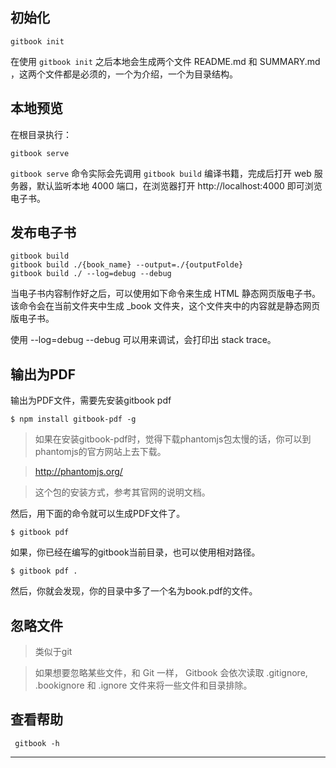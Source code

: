 
## 初始化
```
gitbook init
```
在使用 `gitbook init` 之后本地会生成两个文件 README.md 和 SUMMARY.md ，这两个文件都是必须的，一个为介绍，一个为目录结构。


## 本地预览

在根目录执行：
```
gitbook serve
```
`gitbook serve` 命令实际会先调用 `gitbook build` 编译书籍，完成后打开 web 服务器，默认监听本地 4000 端口，在浏览器打开 http://localhost:4000 即可浏览电子书。


## 发布电子书
```
gitbook build
gitbook build ./{book_name} --output=./{outputFolde}
gitbook build ./ --log=debug --debug
```
当电子书内容制作好之后，可以使用如下命令来生成 HTML 静态网页版电子书。该命令会在当前文件夹中生成 _book 文件夹，这个文件夹中的内容就是静态网页版电子书。

使用 --log=debug --debug 可以用来调试，会打印出 stack trace。

## 输出为PDF

输出为PDF文件，需要先安装gitbook pdf
```
$ npm install gitbook-pdf -g
```

> 如果在安装gitbook-pdf时，觉得下载phantomjs包太慢的话，你可以到phantomjs的官方网站上去下载。

> http://phantomjs.org/

> 这个包的安装方式，参考其官网的说明文档。

然后，用下面的命令就可以生成PDF文件了。
```
$ gitbook pdf
```
如果，你已经在编写的gitbook当前目录，也可以使用相对路径。

```
$ gitbook pdf .
```
然后，你就会发现，你的目录中多了一个名为book.pdf的文件。

## 忽略文件

> 类似于git

> 如果想要忽略某些文件，和 Git 一样， Gitbook 会依次读取 .gitignore, .bookignore 和 .ignore 文件来将一些文件和目录排除。

## 查看帮助
```
 gitbook -h
```



---